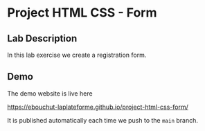 # Project HTML CSS - Form

## Lab Description

In this lab exercise we create a registration form.

## Demo

The demo website is live here

https://ebouchut-laplateforme.github.io/project-html-css-form/

It is published automatically each time we push to the `main` branch.
